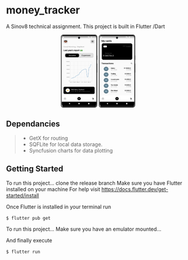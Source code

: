# money_tracker





A Sinov8 technical assignment. 
This project is built in Flutter /Dart

<p align="middle">
  <img src="/homeScreen.png" width="100" height="200" />
  <img src="/transactionsScreen.png" width="100" height="200" /> 
  
</p>

## Dependancies 
>* GetX for routing
>* SQFLite for local data storage. 
>* Syncfusion charts for data plotting 


## Getting Started
To run this project...
clone the release branch
Make sure you have  Flutter installed on your machine 
For help visit
https://docs.flutter.dev/get-started/install

Once Flutter is installed in your terminal run

```
$ flutter pub get 
```

To run this project... Make sure you have an emulator mounted... 

And finally execute 

```
$ flutter run 
```





